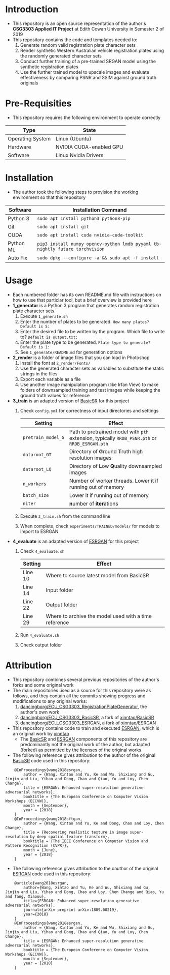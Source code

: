 # Introduction
- This repository is an open source representation of the author's **CSG3303 Applied IT Project** at Edith Cowan University in Semester 2 of 2019
- This repository contains the code and templates needed to:
  1. Generate random valid registration plate character sets
  2. Render synthetic Western Australian vehicle registration plates using the randomly generated character sets
  3. Conduct further training of a pre-trained SRGAN model using the synthetic registration plates
  4. Use the further trained model to upscale images and evaluate effectiveness by comparing PSNR and SSIM against ground truth originals

# Pre-Requisities
- This repository requires the following environment to operate correctly

| Type             | State                   |
| ---              | ---                     |
| Operating System | Linux (Ubuntu)          |
| Hardware         | NVIDIA CUDA-enabled GPU |
| Software         | Linux Nvidia Drivers    |

# Installation
- The author took the following steps to provision the working environment so that this repository

| Software  | Installation Command                                                         |
| ---       | ---                                                                          |
| Python 3  | `sudo apt install python3 python3-pip`                                       |
| Git       | `sudo apt install git`                                                       |
| CUDA      | `sudo apt install cuda nvidia-cuda-toolkit`                                  |
| Python ML | `pip3 install numpy opencv-python lmdb pyyaml tb-nightly future torchvision` |
| Auto Fix  | `sudo dpkg --configure -a && sudo apt -f install`                            |


# Usage
- Each numbered folder has its own README.md file with instructions on how to use that particlar tool, but a brief overview is provided here
- **1_generator** is a Python 3 program that generates random registration plate character sets
  1. Execute `1_generate.sh`
  2. Enter the number of plates to be generated. `How many plates? Default is 5:`
  3. Enter the desired file to be written by the program. Which file to write to? `Default is output.txt:`
  4. Enter the plate type to be generated. `Plate type to generate? Default is 1:`
  5. See `1_generate/README.md` for generation options
- **2_render** is a folder of image files that you can load in Photoshop
  1. Install the font at `2_render/Fonts/`
  2. Use the generated character sets as variables to substitute the static strings in the files
  3. Export each variable as a file
  4. Use another image manipulation program (like Irfan View) to make folders of downsampled training and test images while keeping the ground truth values for reference
- **3_train** is an adapted version of [BasicSR](https://github.com/xinntao/BasicSR) for this project
  1. Check `config.yml` for correctness of input directories and settings
  
      | Setting            | Effect                                                                                        |
      | ---                |  ---                                                                                          |
      | `pretrain_model_G` | Path to pretrained model with `pth` extension, typically `RRDB_PSNR.pth` or `RRDB_ESRGAN.pth` |     
      | `dataroot_GT`      | Directory of **G**round **T**ruth high resolution images                                      |
      | `dataroot_LQ`      | Directory of **L**ow **Q**uality downsampled images                                           |
      | `n_workers`        | Number of worker threads. Lower it if running out of memory                                   |
      | `batch_size`       | Lower it if running out of memory                                                             |
      | `niter`            | **n**umber of **iter**ations                                                                  |
  2. Execute `3_train.sh` from the command line
  3. When complete, check `experiments/TRAINED/models/` for models to import to ESRGAN
- **4_evaluate** is an adapted version of [ESRGAN](https://github.com/xinntao/ESRGAN) for this project
  1. Check `4_evaluate.sh`
  
      | Setting            | Effect                                                |
      | ---                | ---                                                   |
      | Line 10            | Where to source latest model from BasicSR             |
      | Line 14            | Input folder                                          |
      | Line 22            | Output folder                                         |
      | Line 29            | Where to archive the model used with a time reference |
  2. Run `4_evaluate.sh`
  3. Check output folder

# Attribution
- This repository combines several previous repositories of the author's forks and some original work
- The main repositories used as a source for this repository were as follows, and they contain all the commits showing progress and modifications to any original works:
  1. [dancingborg/ECU_CSG3303_RegistrationPlateGenerator](https://github.com/dancingborg/ECU_CSG3303_RegistrationPlateGenerator), the author's own work
  2. [dancingborg/ECU_CSG3303_BasicSR](https://github.com/dancingborg/ECU_CSG3303_BasicSR), a fork of [xinntao/BasicSR](https://github.com/xinntao/BasicSR)
  3. [dancingborg/ECU_CSG3303_ESRGAN](https://github.com/dancingborg/ECU_CSG3303_ESRGAN), a fork of [xinntao/ESRGAN](https://github.com/xinntao/ESRGAN)
- This repository contains code to train and executed [ESRGAN](https://github.com/xinntao/ESRGAN), which is an original work by [xinntao](https://github.com/xinntao)
  - The [BasicSR](https://github.com/xinntao/BasicSR) and [ESRGAN](https://github.com/xinntao/ESRGAN) components of this repository are predominantly not the original work of the author, but adapted (forked) as permitted by the licenses of the original works
- The following reference gives attribution to the author of the original [BasicSR](https://github.com/xinntao/BasicSR) code used in this repository:
```
    @InProceedings{wang2018esrgan,
        author = {Wang, Xintao and Yu, Ke and Wu, Shixiang and Gu, Jinjin and Liu, Yihao and Dong, Chao and Qiao, Yu and Loy, Chen Change},
        title = {ESRGAN: Enhanced super-resolution generative adversarial networks},
        booktitle = {The European Conference on Computer Vision Workshops (ECCVW)},
        month = {September},
        year = {2018}
    }
    @InProceedings{wang2018sftgan,
        author = {Wang, Xintao and Yu, Ke and Dong, Chao and Loy, Chen Change},
        title = {Recovering realistic texture in image super-resolution by deep spatial feature transform},
        booktitle = {The IEEE Conference on Computer Vision and Pattern Recognition (CVPR)},
        month = {June},
        year = {2018}
    }
```
- The following reference gives attribution to the oauthor of the original [ESRGAN](https://github.com/xinntao/ESRGAN) code used in this repository:
```
    @article{wang2018esrgan,
        author={Wang, Xintao and Yu, Ke and Wu, Shixiang and Gu, Jinjin and Liu, Yihao and Dong, Chao and Loy, Chen Change and Qiao, Yu and Tang, Xiaoou},
        title={ESRGAN: Enhanced super-resolution generative adversarial networks},
        journal={arXiv preprint arXiv:1809.00219},
        year={2018}
    }   
    @InProceedings{wang2018esrgan,
        author = {Wang, Xintao and Yu, Ke and Wu, Shixiang and Gu, Jinjin and Liu, Yihao and Dong, Chao and Qiao, Yu and Loy, Chen Change},
        title = {ESRGAN: Enhanced super-resolution generative adversarial networks},
        booktitle = {The European Conference on Computer Vision Workshops (ECCVW)},
        month = {September},
        year = {2018}
    }
```
